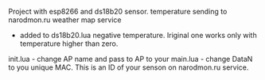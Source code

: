 Project with esp8266 and ds18b20 sensor. temperature sending to narodmon.ru weather map service 
- added to ds18b20.lua negative temperature. Iriginal one works only with temperature higher than zero. 


init.lua - change AP name and pass to AP to your
main.lua - change DataN to you unique MAC. This is an ID of your senson on narodmon.ru service.   
